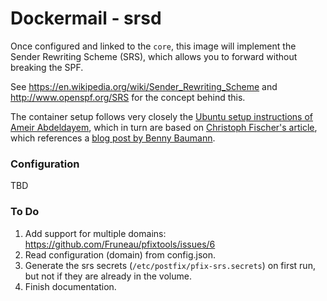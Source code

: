 Dockermail - srsd
===
Once configured and linked to the `core`, this image will implement the Sender Rewriting Scheme (SRS), which allows you to forward without breaking the SPF.

See https://en.wikipedia.org/wiki/Sender_Rewriting_Scheme and http://www.openspf.org/SRS for the concept behind this.

The container setup follows very closely the [Ubuntu setup instructions of Ameir Abdeldayem](http://www.ameir.net/blog/archives/71-installing-srs-extensions-on-postfix-ubuntudebian.html), which in turn are based on [Christoph Fischer's article](http://christophfischer.com/linux/15-mailserver/56-sender-rewriting-scheme-srs-fuer-postfix-unter-debian), which references a [blog post by Benny Baumann](http://blog.benny-baumann.de/?p=388).

### Configuration

TBD

### To Do

1. Add support for multiple domains: https://github.com/Fruneau/pfixtools/issues/6
2. Read configuration (domain) from config.json.
3. Generate the srs secrets (`/etc/postfix/pfix-srs.secrets`) on first run, but not if they are already in the volume.
4. Finish documentation.
